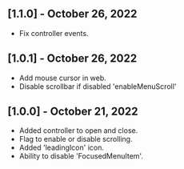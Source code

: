 ## [1.1.0] - October 26, 2022

* Fix controller events.

## [1.0.1] - October 26, 2022

* Add mouse cursor in web.
* Disable scrollbar if disabled 'enableMenuScroll'

## [1.0.0] - October 21, 2022

* Added controller to open and close.
* Flag to enable or disable scrolling.
* Added 'leadingIcon' icon.
* Ability to disable 'FocusedMenuItem'.